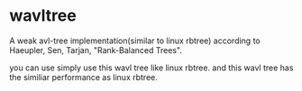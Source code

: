 # wavltree
A weak avl-tree implementation(similar to linux rbtree) according to Haeupler, Sen, Tarjan, "Rank-Balanced Trees".

you can use simply use this wavl tree like linux rbtree. and this wavl tree has
the similiar performance as linux rbtree. 
